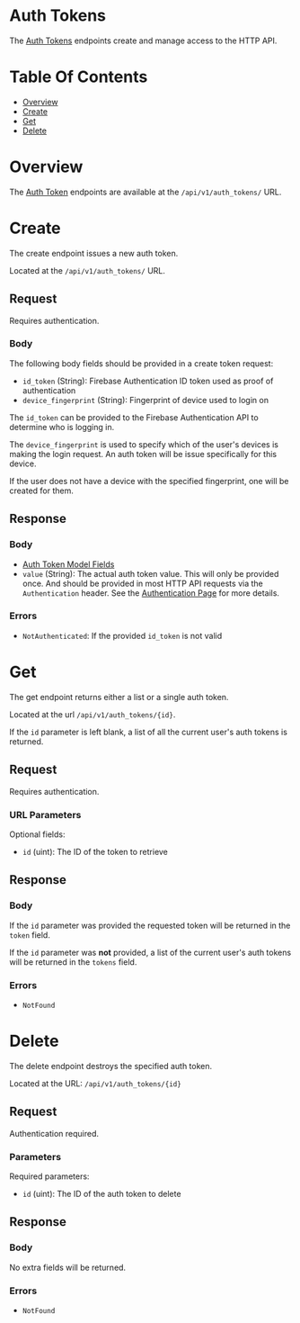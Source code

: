 # Auth Tokens
The [Auth Tokens](/server/docs/models/Auth-Token.md) endpoints create and 
manage access to the HTTP API.

# Table Of Contents
- [Overview](#overview)
- [Create](#create)
- [Get](#get)
- [Delete](#delete)

# Overview
The [Auth Token](/server/docs/models/Auth-Token.md) endpoints are available 
at the `/api/v1/auth_tokens/` URL.  

# Create
The create endpoint issues a new auth token.  

Located at the `/api/v1/auth_tokens/` URL.

## Request
Requires authentication.  

### Body
The following body fields should be provided in a create token request:

- `id_token` (String): Firebase Authentication ID token used as proof of 
		       authentication
- `device_fingerprint` (String): Fingerprint of device used to login on

The `id_token` can be provided to the Firebase Authentication API to determine 
who is logging in.  

The `device_fingerprint` is used to specify which of the user's devices is 
making the login request. An auth token will be issue specifically for this 
device.  

If the user does not have a device with the specified fingerprint, one will be 
created for them. 

## Response
### Body

- [Auth Token Model Fields](/server/docs/models/Auth-Token.md#schema)
- `value` (String): The actual auth token value. This will only be provided 
		    once. And should be provided in most HTTP API requests via 
		    the `Authentication` header. See the 
		    [Authentication Page](/server/docs/Authentication.md) for 
		    more details.

### Errors
- `NotAuthenticated`: If the provided `id_token` is not valid

# Get
The get endpoint returns either a list or a single auth token.  

Located at the url `/api/v1/auth_tokens/{id}`.  

If the `id` parameter is left blank, a list of all the current user's auth 
tokens is returned.  

## Request
Requires authentication.  

### URL Parameters
Optional fields: 

- `id` (uint): The ID of the token to retrieve

## Response
### Body
If the `id` parameter was provided the requested token will be returned in the 
`token` field.  

If the `id` parameter was **not** provided, a list of the current user's auth 
tokens will be returned in the `tokens` field.  

### Errors
- `NotFound`

# Delete
The delete endpoint destroys the specified auth token.

Located at the URL: `/api/v1/auth_tokens/{id}`

## Request
Authentication required.

### Parameters
Required parameters:

- `id` (uint): The ID of the auth token to delete

## Response
### Body
No extra fields will be returned.

### Errors
- `NotFound`
